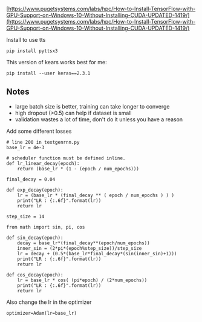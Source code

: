 [https://www.pugetsystems.com/labs/hpc/How-to-Install-TensorFlow-with-GPU-Support-on-Windows-10-Without-Installing-CUDA-UPDATED-1419/](https://www.pugetsystems.com/labs/hpc/How-to-Install-TensorFlow-with-GPU-Support-on-Windows-10-Without-Installing-CUDA-UPDATED-1419/)

Install to use tts

```
pip install pyttsx3
```


This version of kears works best for me:

```pip install --user keras==2.3.1```

## Notes
* large batch size is better, training can take longer to converge
* high dropout (>0.5) can help if dataset is small
* validation wastes a lot of time, don't do it unless you have a reason


Add some different losses

```
# line 200 in textgenrnn.py
base_lr = 4e-3

# scheduler function must be defined inline.
def lr_linear_decay(epoch):
    return (base_lr * (1 - (epoch / num_epochs)))

final_decay = 0.04

def exp_decay(epoch):
    lr = (base_lr * (final_decay ** ( epoch / num_epochs ) ) )
    print("LR : {:.6f}".format(lr))
    return lr

step_size = 14

from math import sin, pi, cos

def sin_decay(epoch):
    decay = base_lr*(final_decay**(epoch/num_epochs))
    inner_sin = (2*pi*(epoch%step_size))/step_size
    lr = decay + (0.5*(base_lr*final_decay*(sin(inner_sin)+1)))
    print("LR : {:.6f}".format(lr))
    return lr

def cos_decay(epoch):
    lr = base_lr * cos( (pi*epoch) / (2*num_epochs))
    print("LR : {:.6f}".format(lr))
    return lr
```

Also change the lr in the optimizer

`optimizer=Adam(lr=base_lr)`

